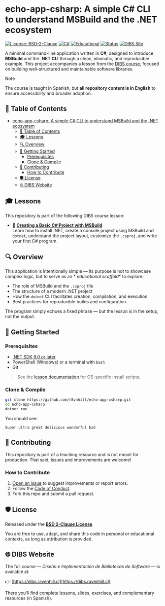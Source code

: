 # echo-app-csharp: A simple C# CLI to understand MSBuild and the .NET ecosystem

[![License: BSD-2-Clause](https://img.shields.io/badge/License-BSD%202--Clause-blue.svg)](./LICENSE)
[![C#](https://img.shields.io/badge/language-C%23-blue.svg)](https://learn.microsoft.com/dotnet/csharp/)
[![Educational](https://img.shields.io/badge/purpose-educational-yellow)](https://dibs.ravenhill.cl)
[![Status](https://img.shields.io/badge/status-stable-brightgreen)]()
[![DIBS Site](https://img.shields.io/badge/website-dibs.ravenhill.cl-purple)](https://dibs.ravenhill.cl)

A minimal command-line application written in **C#**, designed to introduce **MSBuild** and the **.NET CLI** through a
clean, idiomatic, and reproducible example. This project accompanies a lesson from
the [DIBS course](https://dibs.ravenhill.cl), focused on building well-structured and maintainable software libraries.

> [!note]
> The course is taught in Spanish, but **all repository content is in English** to ensure accessibility and broader
> adoption.

## 📖 Table of Contents

- [echo-app-csharp: A simple C# CLI to understand MSBuild and the .NET ecosystem](#echo-app-csharp-a-simple-c-cli-to-understand-msbuild-and-the-net-ecosystem)
    - [📖 Table of Contents](#-table-of-contents)
    - [🎓 Lessons](#-lessons)
    - [🔍 Overview](#-overview)
    - [📝 Getting Started](#-getting-started)
        - [Prerequisites](#prerequisites)
        - [Clone \& Compile](#clone--compile)
    - [🤝 Contributing](#-contributing)
        - [How to Contribute](#how-to-contribute)
    - [🛡️ License](#️-license)
    - [🌐 DIBS Website](#-dibs-website)

## 🎓 Lessons

This repository is part of the following DIBS course lesson:

- 📘 **[Creating a Basic C# Project with MSBuild](https://dibs.ravenhill.cl/docs/build-systems/init/msbuild)**  
  Learn how to install .NET, create a console project using MSBuild and `dotnet`, understand the project layout,
  customize the `.csproj`, and write your first C# program.

## 🔍 Overview

This application is intentionally simple — its purpose is not to showcase complex logic, but to serve as an *
*educational scaffold** to explore:

- The role of MSBuild and the `.csproj` file
- The structure of a modern .NET project
- How the `dotnet` CLI facilitates creation, compilation, and execution
- Best practices for reproducible builds and configuration

The program simply echoes a fixed phrase — but the lesson is in the setup, not the output.

## 📝 Getting Started

### Prerequisites

- [.NET SDK 9.0 or later](https://dotnet.microsoft.com/download)
- PowerShell (Windows) or a terminal with `bash`
- Git

> See the [lesson documentation](https://dibs.ravenhill.cl/docs/build-systems/init/msbuild) for OS-specific install
> scripts.

### Clone & Compile

```bash
git clone https://github.com/r8vnhill/echo-app-csharp.git
cd echo-app-csharp
dotnet run
````

You should see:

```
Super ultra great delicious wonderful bad
```

## 🤝 Contributing

This repository is part of a teaching resource and is not meant for production. That said, issues and improvements are
welcome!

### How to Contribute

1. [Open an issue](https://github.com/r8vnhill/echo-app-csharp/issues) to suggest improvements or report errors.
2. Follow the [Code of Conduct](./CODE_OF_CONDUCT.md).
3. Fork this repo and submit a pull request.

## 🛡️ License

Released under the **[BSD 2-Clause License](./LICENSE)**.

You are free to use, adapt, and share this code in personal or educational contexts, as long as attribution is provided.

## 🌐 DIBS Website

The full course — *Diseño e Implementación de Bibliotecas de Software* — is available at:

👉 [https://dibs.ravenhill.cl](https://dibs.ravenhill.cl)

There you'll find complete lessons, slides, exercises, and complementary resources (in Spanish).
